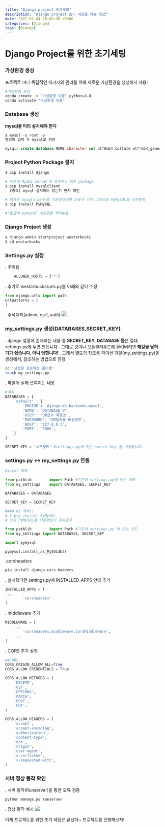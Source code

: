 ```yaml
---
title: "Django project 초기세팅"
description: "Django project 초기 세팅을 하는 방법"
date: 2022-01-04 10:00:00 +0900
categories: [Django]
tags: [Django]
---
```



# Django Project를 위한 초기세팅

### 가상환경 생성
프로젝트 마다 독립적인 패키지의 관리를 위해 새로운 가상환경을 생성해서 사용!
```bash
#가상환경 생성
conda create -n "가상환경 이름" python=3.8
conda activate "가상환경 이름"
```
### Database 생성
**mysql을 미리 설치해야 한다**
```sql
$ mysql -u root -p
명령어 입력 후 mysql로 전환

mysql> create database NAME character set utf8mb4 collate utf*mb4_general_ci; 
```

### Project Python Package 설치
```bash
$ pip install django

# 이후에 MySQL server에 접속하기 위한 package
$ pip install mysqlclient
  (중요) mysql 설치되어 있는지 먼저 확인

# 맥북은 mysqlclient를 다운받으려면 오류가 난다 그러므로 PyMySQL을 다운받자
$ pip install PyMySQL

#!밑글에 pymysql 세팅법을 적어놓음
```

### Django Project 생성

```bash
$ django-admin startproject westarbucks
$ cd westarbucks

```

### Settings.py 설정
. IP허용
```python
	ALLOWED_HOSTS = ['*']
```
. 추가로 westarbucks/urls.py를 아래와 같이 수정
```	python
from django.urls import path
urlpatterns = [
]

```
. 주석처리(admin, csrf, auth)
![](https://images.velog.io/images/sicksong/post/dcbcd035-dd5c-419e-942a-b74cf1a43185/image.png)

### my_settings.py 생성(DATABASES,SECRET_KEY)
. django 설정에 존재하는 내용 중 **SECRET_KEY, DATABASE 등**은 절대 settings.py에 두면 안됩니다.. 그대로 깃이나 오픈클라우드에 올려버리면 **해킹을 당하기가 쉽습니다. 아니 당합니다!**
. 그래서 별도의 참조용 파이썬 파일(my_settings.py)을 생성해서, 참조하는 방법으로 진행
```bash
cd '생성한 프로젝트 폴더명'
touch my_settings.py
```
. 파일에 실제 쓰여지는 내용
```python
#예시
DATABASES = {
    'default' : {
        'ENGINE': 'django.db.backends.mysql',
        'NAME': 'DATABASE 명',
        'USER': 'DB접속 계정명',
        'PASSWORD': 'DB접속용 비밀번호',
        'HOST': '127.0.0.1',
        'PORT': '3306',
    }
}

SECRET_KEY = '시크릿키' #settings.py에 있는 secret_key 를 사용합니다.
```
### settings.py <-> my_settings.py 연동
```python
#intel 맥북

from pathlib		import Path #기존에 settings.py에 있는 코드
from my_settings	import DATABASES, SECRET_KEY

DATABASES = DATABASES

SECRET_KEY = SECRET_KEY

#### m1 맥북!!
# $ pip install PyMySQL
# 으로 PyMySQL을 다운받는거 잊지말자

from pathlib        import Path #기존에 settings.py 에 있는 코드
from my_settings import DATABASES, SECRET_KEY

import pymysql

pymysql.install_as_MySQLdb()

```

.corsheaders
```bash
pip install django-cors-headers
```
. 설치했다면 settings.py에 INSTALLED_APPS 안에 추가

```python
INSTALLED_APPS = [
...
		'corsheaders'
]
```
. middleware 추가
```python
MIDDLEWARE = [
	...
		'corsheaders.middleware.CorsMiddleware',
	...
]
```
. CORS 추가 설정
```python
##CORS
CORS_ORIGIN_ALLOW_ALL=True
CORS_ALLOW_CREDENTIALS = True

CORS_ALLOW_METHODS = (
    'DELETE',
    'GET',
    'OPTIONS',
    'PATCH',
    'POST',
    'PUT',
)

CORS_ALLOW_HEADERS = (
    'accept',
    'accept-encoding',
    'authorization',
    'content-type',
    'dnt',
    'origin',
    'user-agent',
    'x-csrftoken',
    'x-requested-with',
)
```
### 서버 정상 동작 확인
. 서버 동작(Runserver)을 통한 오류 검증
```
python manage.py runserver
```
. 정상 동작 예시
![](https://images.velog.io/images/sicksong/post/c5b49832-8cbf-4b05-a623-b8400ce55e77/image.png)


이제 프로젝트를 위한 초기 세팅은 끝났다~
프로젝트를 진행해보자!